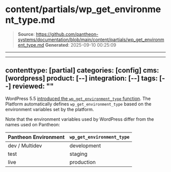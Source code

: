 # content/partials/wp_get_environment_type.md

> **Source**: https://github.com/pantheon-systems/documentation/blob/main/content/partials/wp_get_environment_type.md
> **Generated**: 2025-09-10 00:25:09

---

---
contenttype: [partial]
categories: [config]
cms: [wordpress]
product: [--]
integration: [--]
tags: [--]
reviewed: ""
---

WordPress 5.5 [introduced the `wp_get_environment_type` function](https://make.wordpress.org/core/2020/07/24/new-wp_get_environment_type-function-in-wordpress-5-5/). The Platform automatically defines `wp_get_environment_type` based on the environment variables set by the platform.

Note that the environment variables used by WordPress differ from the names used on Pantheon:

| Pantheon Environment | `wp_get_environment_type` |
|----------------------|---------------------------|
| dev / Multidev       | development               |
| test                 | staging                   |
| live                 | production                |
